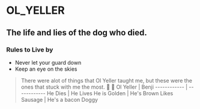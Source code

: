 # OL_YELLER
## The life and lies of the dog who died.
### Rules to Live by
* Never let your guard down
* Keep an eye on the skies
> There were alot of things that Ol Yeller taught me, but these were the ones that stuck with me the most.
:dog:
:gun:
Ol Yeller | Benji
------------ | ------------
He Dies | He Lives
He is Golden | He's Brown
Likes Sausage | He's a bacon Doggy